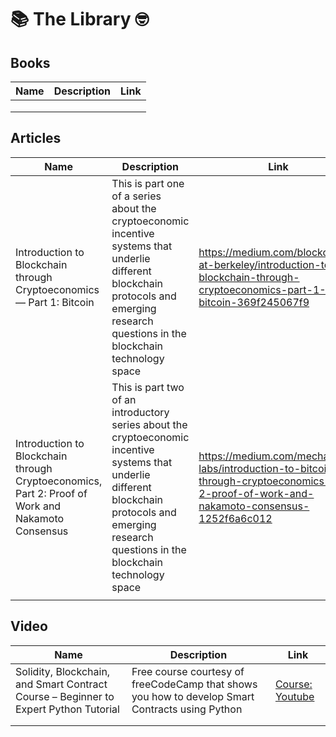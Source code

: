 # 📚 The Library 🤓


## Books

| Name | Description | Link |
| --------------- | --------------- | --------------- |
|  |  |  |
|  |  |  |
|  |  |  |



## Articles

| Name | Description | Link |
| --------------- | --------------- | --------------- |
| Introduction to Blockchain through Cryptoeconomics — Part 1: Bitcoin | This is part one of a series about the cryptoeconomic incentive systems that underlie different blockchain protocols and emerging research questions in the blockchain technology space |  https://medium.com/blockchain-at-berkeley/introduction-to-blockchain-through-cryptoeconomics-part-1-bitcoin-369f245067f9|
| Introduction to Blockchain through Cryptoeconomics, Part 2: Proof of Work and Nakamoto Consensus | This is part two of an introductory series about the cryptoeconomic incentive systems that underlie different blockchain protocols and emerging research questions in the blockchain technology space | https://medium.com/mechanism-labs/introduction-to-bitcoin-through-cryptoeconomics-part-2-proof-of-work-and-nakamoto-consensus-1252f6a6c012 |
|  |  |  |

## Video

| Name | Description | Link |
| --------------- | --------------- | --------------- |
|  Solidity, Blockchain, and Smart Contract Course – Beginner to Expert Python Tutorial | Free course courtesy of freeCodeCamp that shows you how to develop Smart Contracts using Python |   [Course: Youtube](https://youtu.be/M576WGiDBdQ) |
|  |  |  |
|  |  |  |


